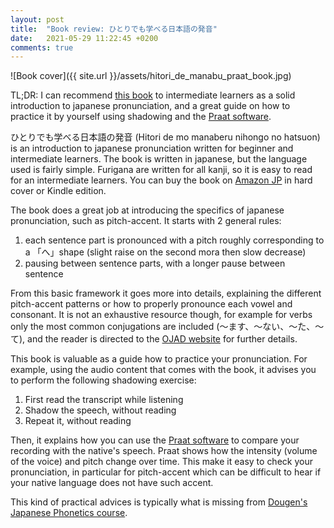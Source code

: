 ```yaml
---
layout: post
title:  "Book review: ひとりでも学べる日本語の発音"
date:   2021-05-29 11:22:45 +0200
comments: true
---
```


![Book cover]({{ site.url }}/assets/hitori_de_manabu_praat_book.jpg)


TL;DR: I can recommend [this book][product-page] to intermediate learners as a solid introduction to japanese pronunciation,
and a great guide on how to practice it by yourself using shadowing and the [Praat software][praat].  


ひとりでも学べる日本語の発音 (Hitori de mo manaberu nihongo no hatsuon)
    is an introduction to japanese pronunciation written for beginner and intermediate learners.
The book is written in japanese, but the language used is fairly simple.
Furigana are written for all kanji, so it is easy to read for an intermediate learners.
You can buy the book on [Amazon JP][product-page] in hard cover or Kindle edition.


The book does a great job at introducing the specifics of japanese pronunciation, such as pitch-accent.
It starts with 2 general rules:

1. each sentence part is pronounced with a pitch roughly corresponding to a 「へ」shape (slight raise on the second mora then slow decrease)
2. pausing between sentence parts, with a longer pause between sentence

From this basic framework it goes more into details,
   explaining the different pitch-accent patterns
   or how to properly pronounce each vowel and consonant.
It is not an exhaustive resource though, for example for verbs only the most common conjugations are included (～ます、～ない、～た、～て), 
   and the reader is directed to the [OJAD website][ojad-website] for further details. 


This book is valuable as a guide how to practice your pronunciation.
For example, using the audio content that comes with the book, it advises you to perform the following shadowing exercise:

1. First read the transcript while listening
2. Shadow the speech, without reading
3. Repeat it, without reading

Then, it explains how you can use the [Praat software][praat] to compare your recording with the native's speech.
Praat shows how the intensity (volume of the voice) and pitch change over time.
This make it easy to check your pronunciation,
   in particular for pitch-accent which can be difficult to hear if your native language does not have such accent.

This kind of practical advices is typically what is missing from [Dougen's Japanese Phonetics course][dougen-course].


[product-page]: https://www.amazon.co.jp/%E3%81%B2%E3%81%A8%E3%82%8A%E3%81%A7%E3%82%82%E5%AD%A6%E3%81%B9%E3%82%8B%E6%97%A5%E6%9C%AC%E8%AA%9E%E3%81%AE%E7%99%BA%E9%9F%B3-%E6%9C%A8%E4%B8%8B%E7%9B%B4%E5%AD%90-ebook/dp/B08GK4CGNR
[praat]: https://www.fon.hum.uva.nl/praat/ 
[ojad-website]: http://www.gavo.t.u-tokyo.ac.jp/ojad/
[dougen-course]: https://www.patreon.com/posts/16489306